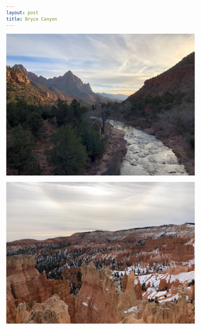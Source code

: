 ```yaml
---
layout: post
title: Bryce Canyon
---
```


![](/assets/photos/bryce-canyon-1.JPG)

![](/assets/photos/bryce-canyon-2.JPG)